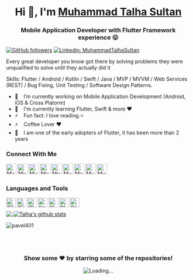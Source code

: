 <h1 align="center"> Hi 👋, I'm <a href="https://muhammadtalhasultan.github.io">Muhammad Talha Sultan</a></h1>
<h3 align="center">Mobile Application Developer with Flutter Framework experience 😜</h3>

[![GitHub followers](https://img.shields.io/github/followers/muhammadtalhasultan?logo=GitHub&style=for-the-badge)][github]
[![Linkedin: MuhammadTalhaSultan](https://img.shields.io/badge/-CONNECT-blue?style=for-the-badge&logo=Linkedin&link=https://www.linkedin.com/in/muhammadtalhasultan/)][linkedin]
<!-- <img src="https://komarev.com/ghpvc/?username=muhammadtalhasultan&label=Views&color=blue&style=plastic" alt="muhammadtalhasultan" />  -->

Every great developer you know got there by solving problems they were unqualified to solve until they actually did it

Skills: Flutter / Android / Kotlin / Swift / Java / MVP / MVVM / Web Services (REST) / Bug Fixing, Unit Testing / Software Design Patterns.

- 🔭 &ensp; I’m currently working on Mobile Application Development (Android, iOS & Cross Platorm)
- 🌱 &ensp; I'm currently learning Flutter, Swift & more ❤️
- ⚡ &ensp; Fun fact: I love reading.⭐
- ⚡ &ensp; Coffee Lover ❤️
- 🗿 &ensp; I am one of the early adopters of Flutter, it has been more than 2 years 

### Connect With Me

[<img align="left" alt="Muhammad Talha Sultan | Website" width="28px" src="https://firebasestorage.googleapis.com/v0/b/web-johannesmilke.appspot.com/o/other%2Fsocial%2Fwebsite.png?alt=media" />][website]
[<img align="left" alt="Muhammad Talha Sultan | Gmail" width="28px" src="https://www.vectorlogo.zone/logos/gmail/gmail-tile.svg" />][mail]
[<img align="left" alt="Muhammad Talha Sultan | YouTube" width="28px" src="https://www.vectorlogo.zone/logos/youtube/youtube-tile.svg" />][youtube]
[<img align="left" alt="Muhammad Talha Sultan | Twitter" width="28px" src="https://www.vectorlogo.zone/logos/twitter/twitter-tile.svg" />][twitter]
[<img align="left" alt="Muhammad Talha Sultan | LinkedIn" width="28px" src="https://www.vectorlogo.zone/logos/linkedin/linkedin-tile.svg" />][linkedin]
[<img align="left" alt="Muhammad Talha Sultan | Instagram" width="28px" src="https://www.vectorlogo.zone/logos/instagram/instagram-tile.svg" />][instagram]
[<img align="left" alt="Muhammad Talha Sultan | Facebook" width="28px" src="https://www.vectorlogo.zone/logos/facebook/facebook-tile.svg" />][facebook]
[<img align="left" alt="Muhammad Talha Sultan | Gmail" width="28px" src="https://www.vectorlogo.zone/logos/whatsapp/whatsapp-tile.svg" />][whatsapp]
[<img align="left" alt="Muhammad Talha Sultan | Medium" width="28px" src="https://www.vectorlogo.zone/logos/medium/medium-tile.svg" />][medium]

<br />
<br />

### Languages and Tools

[<img align="left" alt=“Flutter” width="26px" src="https://www.vectorlogo.zone/logos/flutterio/flutterio-icon.svg" />][flutter]
[<img align="left" alt=“Firebase” width="26px" src="https://www.vectorlogo.zone/logos/firebase/firebase-icon.svg" />][firebase]
[<img align="left" alt=“Dart” width="26px" src="https://www.vectorlogo.zone/logos/dartlang/dartlang-icon.svg" />][dart]
[<img align="left" alt=“Java” width="26px" src="https://www.vectorlogo.zone/logos/java/java-icon.svg" />][java]
[<img align="left" alt=“Swift” width="26px" src="https://www.vectorlogo.zone/logos/swift/swift-icon.svg" />][swift]
[<img align="left" alt=“Kotlin” width="26px" src="https://www.vectorlogo.zone/logos/kotlinlang/kotlinlang-icon.svg" />][kotlin]
[<img align="left" alt=“VSCode” width="26px" src="https://www.vectorlogo.zone/logos/visualstudio_code/visualstudio_code-icon.svg" />][vscode]

<br />
<br />

<a href="https://github.com/muhammadtalhasultan">
  <img align="center" src="https://github-readme-stats.vercel.app/api/top-langs/?username=muhammadtalhasultan&theme=light&hide_langs_below=1" />
</a>
<a href="https://github.com/muhammadtalhasultan">
 <img align="center" src="https://github-readme-stats.vercel.app/api?username=muhammadtalhasultan&show_icons=true&theme=light&line_height=27" alt="Talha's github stats"/>
</a>

<p><img align="center" src="https://github-readme-streak-stats.herokuapp.com/?user=muhammadtalhasultan&" alt="pavel401" /></p>

<br />
<br />
<div align="center">

### Show some ❤️ by starring some of the repositories!

<img align="center" src = "https://profile-counter.glitch.me/muhammadtalhasultan/count.svg" alt ="Loading...">
</div>

<br />
<br />

[website]: https://muhammadtalhasultan.github.io
[whatsapp]: https://wa.me/923055573634
[mail]: mailto:talhasultan.dev@gmail.com
[twitter]: https://twitter.com/talhasultandev
[youtube]: https://www.youtube.com/muhammadtalhasultan
[linkedin]: https://linkedin.com/in/muhammadtalhasultan
[github]: https://github.com/muhammadtalhasultan
[instagram]: https://www.instagram.com/talhasultandev
[facebook]: https://www.facebook.com/TalhaSultanDev
[medium]: https://medium.com/@muhammadtalhasultan
[flutter]: https://flutter.dev
[dart]: https://dart.dev
[vscode]: https://code.visualstudio.com
[firebase]: https://firebase.google.com
[java]: https://www.java.com/en/
[swift]: https://developer.apple.com/swift/
[kotlin]: https://kotlinlang.org

